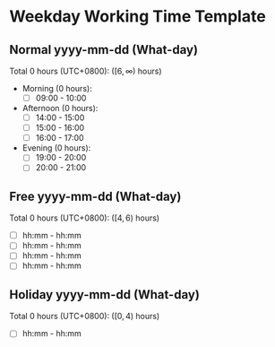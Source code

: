 Weekday Working Time Template
===

## Normal yyyy-mm-dd (What-day)

Total 0 hours (UTC+0800): ($[6, \infty)$ hours)

- Morning (0 hours):
  - [ ] 09:00 - 10:00

- Afternoon (0 hours):
  - [ ] 14:00 - 15:00
  - [ ] 15:00 - 16:00
  - [ ] 16:00 - 17:00

- Evening (0 hours):
  - [ ] 19:00 - 20:00
  - [ ] 20:00 - 21:00

## Free yyyy-mm-dd (What-day)

Total 0 hours (UTC+0800): ($[4, 6)$ hours)

- [ ] hh:mm - hh:mm
- [ ] hh:mm - hh:mm
- [ ] hh:mm - hh:mm
- [ ] hh:mm - hh:mm

## Holiday yyyy-mm-dd (What-day)

Total 0 hours (UTC+0800): ($[0, 4)$ hours)
- [ ] hh:mm - hh:mm
